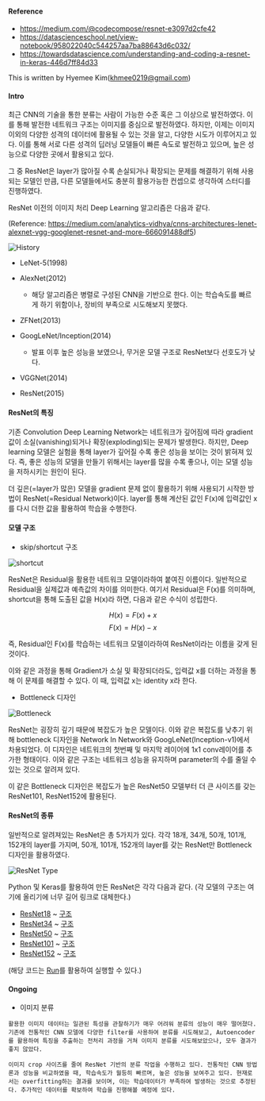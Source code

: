 ####  Reference

*  https://medium.com/@codecompose/resnet-e3097d2cfe42
*  https://datascienceschool.net/view-notebook/958022040c544257aa7ba88643d6c032/
*  https://towardsdatascience.com/understanding-and-coding-a-resnet-in-keras-446d7ff84d33

This is written by Hyemee Kim(khmee0219@gmail.com)

#### Intro

최근 CNN의 기술을 통한 분류는 사람이 가능한 수준 혹은 그 이상으로 발전하였다. 이를 통해 발전한 네트워크 구조는 이미지를 중심으로 발전하였다. 하지만, 이제는 이미지 이외의 다양한 성격의 데이터에 활용될 수 있는 것을 알고, 다양한 시도가 이루어지고 있다. 이를 통해 서로 다른 성격의 딥러닝 모델들이 빠른 속도로 발전하고 있으며, 높은 성능으로 다양한 곳에서 활용되고 있다.

그 중 ResNet은 layer가 많아질 수록 손실되거나 확장되는 문제를 해결하기 위해 사용되는 모델인 만큼, 다른 모델들에서도 충분히 활용가능한 컨셉으로 생각하여 스터디를 진행하였다.

ResNet 이전의 이미지 처리 Deep Learning 알고리즘은 다음과 같다.

(Reference: https://medium.com/analytics-vidhya/cnns-architectures-lenet-alexnet-vgg-googlenet-resnet-and-more-666091488df5)

![History](https://miro.medium.com/max/1050/1*DBXf6dzNB78QPHGDofHA4Q.png)

* LeNet-5(1998)
* AlexNet(2012)
    * 해당 알고리즘은 병렬로 구성된 CNN을 기반으로 한다. 이는 학습속도를 빠르게 하기 위함이나, 장비의 부족으로 시도해보지 못했다.

* ZFNet(2013)
* GoogLeNet/Inception(2014)
    * 발표 이후 높은 성능을 보였으나, 무거운 모델 구조로 ResNet보다 선호도가 낮다.

* VGGNet(2014)
* ResNet(2015)


#### ResNet의 특징

기존 Convolution Deep Learning Network는 네트워크가 깊어짐에 따라 gradient값이 소실(vanishing)되거나 확장(exploding)되는 문제가 발생한다. 하지만, Deep learning 모델은 실험을 통해 layer가 깊어질 수록 좋은 성능을 보이는 것이 밝혀져 있다. 즉, 좋은 성능의 모델을 만들기 위해서는 layer를 많을 수록 좋으나, 이는 모델 성능을 저하시키는 원인이 된다.

더 깊은(=layer가 많은) 모델을 gradient 문제 없이 활용하기 위해 사용되기 시작한 방법이 ResNet(=Residual Network)이다. layer를 통해 계산된 값인 F(x)에 입력값인 x를 다시 더한 값을 활용하여 학습을 수행한다.

#### 모델 구조

* skip/shortcut 구조

![shortcut](https://miro.medium.com/max/1050/1*G8e3wym0Rs1yPcp62yBgaQ.png)

ResNet은 Residual을 활용한 네트워크 모델이라하여 붙여진 이름이다. 일반적으로 Residual을 실제값과 예측값의 차이를 의미한다. 여기서 Residual은 F(x)를 의미하며, shortcut을 통해 도출된 값을 H(x)라 하면, 다음과 같은 수식이 성립한다.

$$ H(x) = F(x) + x $$
$$ F(x) = H(x) - x $$

즉, Residual인 F(x)를 학습하는 네트워크 모델이라하여 ResNet이라는 이름을 갖게 된 것이다.

이와 같은 과정을 통해 Gradient가 소실 및 확장되더라도, 입력값 x를 더하는 과정을 통해 이 문제를 해결할 수 있다. 이 때, 입력값 x는 identity x라 한다.

* Bottleneck 디자인

![Bottleneck](https://miro.medium.com/max/1500/1*f7C6lhx50ol9oYifAOu5vw.png)

ResNet는 굉장히 깊기 때문에 복잡도가 높은 모델이다. 이와 같은 복잡도를 낮추기 위해 bottleneck 디자인을 Network In Network와 GoogLeNet(Inception-v1)에서 차용되었다. 이 디자인은 네트워크의 첫번째 및 마지막 레이어에 1x1 conv레이어를 추가한 형태이다. 이와 같은 구조는 네트워크 성능을 유지하며 parameter의 수를 줄일 수 있는 것으로 알려져 있다.

이 같은 Bottleneck 디자인은 복잡도가 높은 ResNet50 모델부터 더 큰 사이즈를 갖는 ResNet101, ResNet152에 활용된다.

#### ResNet의 종류

일반적으로 알려져있는 ResNet은 총 5가지가 있다. 각각 18개, 34개, 50개, 101개, 152개의 layer를 가지며, 50개, 101개, 152개의 layer를 갖는 ResNet만 Bottleneck 디자인을 활용하였다.

![ResNet Type](https://miro.medium.com/max/1500/1*ijr3YZG5oyvz3Mr52k-RQg.png)

Python 및 Keras를 활용하여 만든 ResNet은 각각 다음과 같다.
(각 모델의 구조는 여기에 올리기에 너무 길어 링크로 대체한다.)

* [ResNet18](./resnet18.py) ~ [구조](./resnet18.png)
* [ResNet34](./resnet34.py) ~ [구조](./resnet34.png)
* [ResNet50](./resnet50.py) ~ [구조](./resnet50.png)
* [ResNet101](./resnet101.py) ~ [구조](./resnet101.png)
* [ResNet152](./resnet152.py) ~ [구조](./resnet152.png)

(해당 코드는 [Run](./Run.py)를 활용하여 실행할 수 있다.)

#### Ongoing

- 이미지 분류
    
```
활용한 이미지 데이터는 일관된 특성을 관찰하기가 매우 어려워 분류의 성능이 매우 떨어졌다. 기존에 전통적인 CNN 모델에 다양한 filter를 사용하여 분류를 시도해보고, Autoencoder를 활용하여 특징을 추출하는 전처리 과정을 거쳐 이미지 분류를 시도해보았으나, 모두 결과가 좋지 않았다.

이미지 crop 사이즈를 줄여 ResNet 기반의 분류 작업을 수행하고 있다. 전통적인 CNN 방법론과 성능을 비교하였을 때, 학습속도가 월등히 빠르며, 높은 성능을 보여주고 있다. 현재로서는 overfitting하는 결과를 보이며, 이는 학습데이터가 부족하여 발생하는 것으로 추정된다. 추가적인 데이터를 확보하여 학습을 진행해볼 예정에 있다. 
```